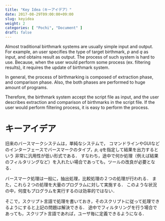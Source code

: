 ```yaml
---
title: "Key Idea（キーアイデア）"
date: 2017-08-29T09:00:00+09:00
slug: keyidea
weight: 2
categories: [ "Pochi", "Document" ]
draft: false
---
```


Almost traditional birthmark systems are usually simple input and output.
For example, an user specifies the type of target birthmark, $p$ and $q$ as input, and obtains result as output.
The process of such system is hard to use.
Because, when the user would perform some process (ex. filtering results), it requires the update of birthmark system.

In general, the process of birthmarking is composed of extraction phase, and comparison phase.
Also, the both phases are performed to huge amount of programs.

Therefore, the birthmark system accept the script file as input, and the user describes extraction and comparison of birthmarks in the script file.
If the user would perform filtering process, it is easy to perform the process.

# キーアイデア

旧来のバースマークシステムは，単純なシステムで，
コマンドラインやGUIなどのインターフェースでバースマークのタイプ，$p$, $q$を指定して結果を出力するという
非常に汎用性が低い形式である．
すなわち，途中で何か処理（例えば結果のフィルタリングなど）を入れたい場合であっても，ツールの改良が必要となる．

バースマーク処理は一般に，抽出処理，比較処理の２つの処理が行われる．
また，これら２つの処理を大量のプログラムに対して実施する．
このような状況の中，何度もプログラムを実行するのは効率的ではない．

そこで，スクリプト言語で処理を書いておき，そのスクリプトに従って処理できるようにすると上記の問題は解決できる．
途中でフィルタリングを行う場合であっても，スクリプト言語であれば，ユーザ毎に定義できるようになる．


